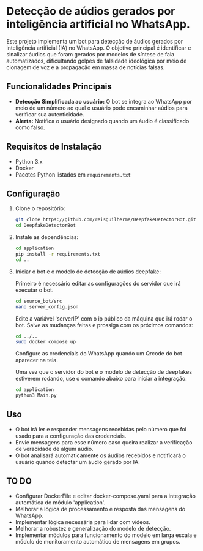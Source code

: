 # Detecção de aúdios gerados por inteligência artificial no WhatsApp.


Este projeto implementa um bot para detecção de áudios gerados por inteligência artificial (IA) no WhatsApp. O objetivo principal é identificar e sinalizar áudios que foram gerados por modelos de síntese de fala automatizados, dificultando golpes de falsidade ideológica por meio de clonagem de voz e a propagação em massa de notícias falsas.

## Funcionalidades Principais

- **Detecção Simplificada ao usuário:** O bot se integra ao WhatsApp por meio de um número ao qual o usuário pode encaminhar aúdios para verificar sua autenticidade.
- **Alerta:** Notifica o usuário designado quando um áudio é classificado como falso.


## Requisitos de Instalação

- Python 3.x
- Docker 
- Pacotes Python listados em `requirements.txt`

## Configuração

1. Clone o repositório:

   ```bash
   git clone https://github.com/reisguilherme/DeepfakeDetectorBot.git
   cd DeepfakeDetectorBot
   ```

2. Instale as dependências:

   ```bash
   cd application
   pip install -r requirements.txt
   cd ..
   ```

3. Iniciar o bot e o modelo de detecção de aúdios deepfake:

   Primeiro é necessário editar as configurações do servidor que irá executar o bot.

   ```bash
   cd source_bot/src
   nano server_config.json
   ```

   Edite a variável 'serverIP' com o ip público da máquina que irá rodar o bot. Salve as mudanças feitas e prossiga com os próximos comandos:

   ```bash
   cd ../..
   sudo docker compose up
   ```
   Configure as credenciais do WhatsApp quando um Qrcode do bot aparecer na tela.

   Uma vez que o servidor do bot e o modelo de detecção de deepfakes estiverem rodando, use o comando abaixo para iniciar a integração:

    ```bash
    cd application
    python3 Main.py
   ```


## Uso

- O bot irá ler e responder mensagens recebidas pelo número que foi usado para a configuração das credenciais.
- Envie mensagens para esse número caso queira realizar a verificação de veracidade de algum aúdio.
- O bot analisará automaticamente os áudios recebidos e notificará o usuário quando detectar um áudio gerado por IA.

## TO DO

- Configurar DockerFile e editar docker-compose.yaml para a integração automática do módulo 'application'.
- Melhorar a lógica de processamento e resposta das mensagens do WhatsApp.
- Implementar lógica necessária para lidar com vídeos.
- Melhorar a robustez e generalização do modelo de detecção.
- Implementar módulos para funcionamento do modelo em larga escala e módulo de monitoramento automático de mensagens em grupos.
